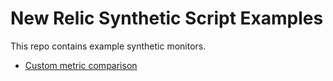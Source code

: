 # New Relic Synthetic Script Examples

This repo contains example synthetic monitors.

- [Custom metric comparison](/custom_metric_comparison/)
